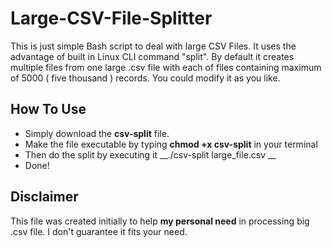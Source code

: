 # Large-CSV-File-Splitter

This is just simple Bash script to deal with large CSV Files.  It uses the advantage of built in Linux CLI command "split".  By default it creates multiple files from one large .csv file with each of files containing maximum of 5000 ( five thousand ) records.  You could modify it as you like.

## How To Use

- Simply download the __csv-split__ file.
- Make the file executable by typing __chmod +x csv-split__ in your terminal
- Then do the split by executing it __./csv-split large_file.csv __
- Done!

## Disclaimer

This file was created initially to help __my personal need__ in processing big .csv file.  I don't guarantee it fits your need.

